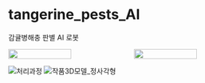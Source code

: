 # tangerine_pests_AI
감귤병해충 판별 AI 로봇
<div style="display: flex; justify-content: space-around; align-items: center;">
  <img src="!https://github.com/user-attachments/assets/10dbac9d-d28b-4a6a-b843-4faa15b473d3" style="width: 50%; height: auto;">
  <img src="https://github.com/user-attachments/assets/715463af-26f0-4858-9ce2-e39c1c34f0fe" style="width: 50%; height: auto;">
</div>


![처리과정](https://github.com/user-attachments/assets/10dbac9d-d28b-4a6a-b843-4faa15b473d3)
![작품3D모델_정사각형](https://github.com/user-attachments/assets/715463af-26f0-4858-9ce2-e39c1c34f0fe)

